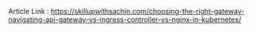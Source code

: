 Article Link : 
https://skillupwithsachin.com/choosing-the-right-gateway-navigating-api-gateway-vs-ingress-controller-vs-nginx-in-kubernetes/
